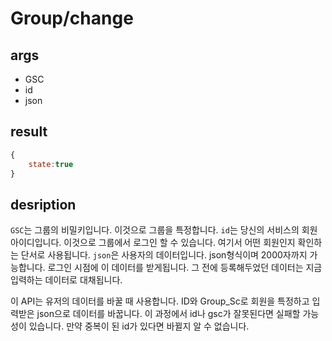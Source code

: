 # Group/change

## args

- GSC
- id
- json

## result

```JavaScript
{
    state:true
}
```

## desription

`GSC`는 그룹의 비밀키입니다. 이것으로 그룹을 특정합니다.
`id`는 당신의 서비스의 회원아이디입니다. 이것으로 그룹에서 로그인 할 수 있습니다. 여기서 어떤 회원인지 확인하는 단서로 사용됩니다.
`json`은 사용자의 데이터입니다. json형식이며 2000자까지 가능합니다. 로그인 시점에 이 데이터를 받게됩니다. 그 전에 등록해두었던 데이터는 지금 입력하는 데이터로 대채됩니다.

이 API는 유저의 데이터를 바꿀 때 사용합니다. ID와 Group_Sc로 회원을 특정하고 입력받은 json으로 데이터를 바꿉니다. 이 과정에서 id나 gsc가 잘못된다면 실패할 가능성이 있습니다. 만약 중복이 된 id가 있다면 바뀔지 알 수 없습니다.